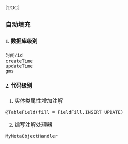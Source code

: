 <span  style="font-family: Simsun,serif; font-size: 17px; ">

[TOC]

### 自动填充

#### 1. 数据库级别
~~~
时间/id
createTime
updateTime
gms_
~~~
#### 2. 代码级别

1. 实体类属性增加注解
~~~
@TableField(fill = FieldFill.INSERT_UPDATE)
~~~
2. 编写注解处理器 
~~~
MyMetaObjectHandler
~~~


</span>